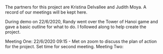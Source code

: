 The partners for this project are Kristina Delvallee and Judith Moya.  A record of our meetings will be kept here.

During demo on 22/6/2020, Randy went over the Tower of Hanoi game and gave a basic outline for what to do.  I followed along to help create the project.

Meeting One:  22/6/2020 09:15 - Met on zoom to discuss the plan of action for the project.  Set time for second meeting.
Meeting Two:  